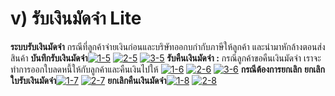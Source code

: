 # v)    รับเงินมัดจำ  Lite

**ระบบรับเงินมัดจำ** กรณีที่ลูกค้าจ่ายเงินก่อนและบริษัทออกบกำกับภาษีให้ลูกค้า
และนำมาหักล้างตอนส่งสินค้า
**บันทึกรับเงินมัดจำ**[![1-5](http://www.smlaccount.com/manual/wp-content/uploads/2017/10/1-5.jpg)](http://www.smlaccount.com/manual/wp-content/uploads/2017/10/1-5.jpg) [![2-5](http://www.smlaccount.com/manual/wp-content/uploads/2017/10/2-5.jpg)](http://www.smlaccount.com/manual/wp-content/uploads/2017/10/2-5.jpg) [![3-5](http://www.smlaccount.com/manual/wp-content/uploads/2017/10/3-5.jpg)](http://www.smlaccount.com/manual/wp-content/uploads/2017/10/3-5.jpg)   **รับคืนเงินมัดจำ :**
กรณีลูกค้าขอคืนเงินมัดจำ เราจะทำการออกใบลดหนี้ให้กับลูกค้าและคืนเงินไปให้
[![1-6](http://www.smlaccount.com/manual/wp-content/uploads/2017/10/1-6.jpg)](http://www.smlaccount.com/manual/wp-content/uploads/2017/10/1-6.jpg) [![2-6](http://www.smlaccount.com/manual/wp-content/uploads/2017/10/2-6.jpg)](http://www.smlaccount.com/manual/wp-content/uploads/2017/10/2-6.jpg) [![3-6](http://www.smlaccount.com/manual/wp-content/uploads/2017/10/3-6.jpg)](http://www.smlaccount.com/manual/wp-content/uploads/2017/10/3-6.jpg)   **กรณีต้องการยกเลิก**
**ยกเลิกใบรับเงินมัดจำ**[![1-7](http://www.smlaccount.com/manual/wp-content/uploads/2017/10/1-7.jpg)](http://www.smlaccount.com/manual/wp-content/uploads/2017/10/1-7.jpg) [![2-7](http://www.smlaccount.com/manual/wp-content/uploads/2017/10/2-7.jpg)](http://www.smlaccount.com/manual/wp-content/uploads/2017/10/2-7.jpg)
**ยกเลิกคืนเงินมัดจำ**[![1-8](http://www.smlaccount.com/manual/wp-content/uploads/2017/10/1-8.jpg)](http://www.smlaccount.com/manual/wp-content/uploads/2017/10/1-8.jpg) [![2-8](http://www.smlaccount.com/manual/wp-content/uploads/2017/10/2-8.jpg)](http://www.smlaccount.com/manual/wp-content/uploads/2017/10/2-8.jpg)  

